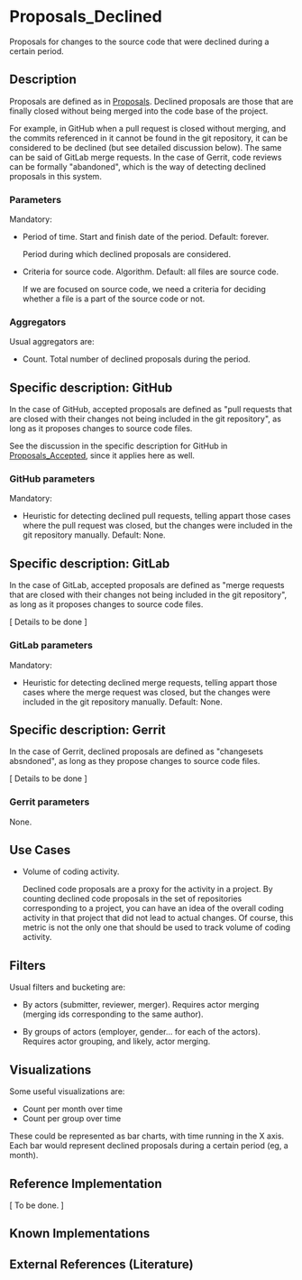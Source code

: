 # Proposals_Declined

Proposals for changes to the source code that were declined
during a certain period.

## Description

Proposals are defined as in [Proposals](Proposals.md).
Declined proposals are those that are finally closed without
being merged into the code base of the project.

For example, in GitHub when a pull request is closed without
merging, and the commits referenced in it cannot be found
in the git repository, it can be considered to be declined
(but see detailed discussion below). The same can be said of
GitLab merge requests. In the case of Gerrit, code reviews
can be formally "abandoned", which is the way of detecting
declined proposals in this system. 

### Parameters

Mandatory:

* Period of time. Start and finish date of the period. Default: forever.

    Period during which declined proposals are considered.
    
* Criteria for source code. Algorithm. Default: all files are source code.

    If we are focused on source code, we need a criteria for deciding
    whether a file is a part of the source code or not.
    
### Aggregators

Usual aggregators are:

* Count. Total number of declined proposals during the period.

## Specific description: GitHub

In the case of GitHub, accepted proposals are defined as "pull requests
that are closed with their changes not being included in the git repository",
as long as it proposes changes to source code files.

See the discussion in the specific description for GitHub in
[Proposals_Accepted](Proposals_Accepted.md), since it applies here
as well.

### GitHub parameters

Mandatory:

* Heuristic for detecting declined pull requests, telling appart
  those cases where the pull request was closed, but the
  changes were included in the git repository manually.
  Default: None.

## Specific description: GitLab

In the case of GitLab, accepted proposals are defined as "merge requests
that are closed with their changes not being included in the git repository",
as long as it proposes changes to source code files.

[ Details to be done ]

### GitLab parameters

Mandatory:

* Heuristic for detecting declined merge requests, telling appart
  those cases where the merge request was closed, but the
  changes were included in the git repository manually.
  Default: None.

## Specific description: Gerrit

In the case of Gerrit, declined proposals are defined as "changesets
absndoned", as long as they propose changes to source code files.

[ Details to be done ]


### Gerrit parameters

None.


## Use Cases

* Volume of coding activity.

    Declined code proposals are a proxy for the activity in a project.
    By counting declined code proposals in the set of repositories corresponding
    to a project, you can have an idea of the overall coding activity in
    that project that did not lead to actual changes.
    Of course, this metric is not the only one that should be
    used to track volume of coding activity.

## Filters

Usual filters and bucketing are:

* By actors (submitter, reviewer, merger). Requires actor merging
(merging ids corresponding to the same author).

* By groups of actors (employer, gender... for each of the actors).
Requires actor grouping, and likely, actor merging.

## Visualizations

Some useful visualizations are:

* Count per month over time
* Count per group over time

These could be represented as bar charts, with time running in the X axis.
Each bar would represent declined proposals during a certain period
(eg, a month).

## Reference Implementation

[ To be done. ]

## Known Implementations


## External References (Literature)

